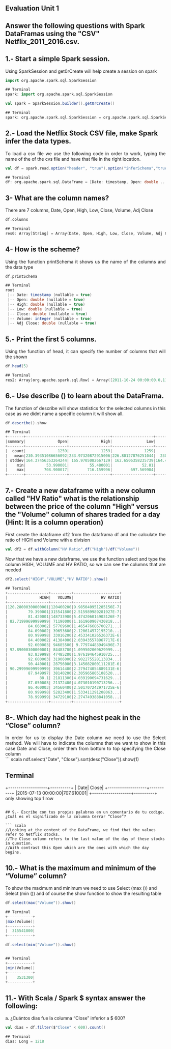 ## Evaluation Unit 1  
## Answer the following questions with Spark DataFramas using the "CSV" Netflix_2011_2016.csv.

## 1.- Start a simple Spark session.
<div align="Justify">
Using SparkSession and get0rCreate will help create a session on spark
</div>

``` scala 
import org.apache.spark.sql.SparkSession

## Terminal
spark: import org.apache.spark.sql.SparkSession
```



``` scala 
val spark = SparkSession.builder().getOrCreate()

## Terminal
spark: org.apache.spark.sql.SparkSession = org.apache.spark.sql.SparkSession@1013aa94
```


## 2.- Load the Netflix Stock CSV file, make Spark infer the data types.
<div align="Justify">
To load a csv file we use the following code in order to work, typing the name of the of the cvs file and have that file in the right location.
</div>

``` scala
val df = spark.read.option("header", "true").option("inferSchema","true")csv("Netflix_2011_2016.csv")

## Terminal
df: org.apache.spark.sql.DataFrame = [Date: timestamp, Open: double ... 5 more fields] 
```

## 3- What are the column names?
<div align="Justify">
There are 7 columns, Date, Open, High, Low, Close, Volume, Adj Close
</div>

``` scala
df.columns

## Terminal
res0: Array[String] = Array(Date, Open, High, Low, Close, Volume, Adj Close)
``` 


## 4- How is the scheme?
<div align="Justify">
Using the function printSchema it shows us the name of the columns and the data type
</div>

``` scala
df.printSchema

## Terminal
root
 |-- Date: timestamp (nullable = true)
 |-- Open: double (nullable = true)
 |-- High: double (nullable = true)
 |-- Low: double (nullable = true)
 |-- Close: double (nullable = true)
 |-- Volume: integer (nullable = true)
 |-- Adj Close: double (nullable = true)
``` 


##  5.- Print the first 5 columns.
<div align="Justify">
Using the function of head, it can specify the number of columns that will the shown
</div>

``` scala
df.head(5)

## Terminal
res2: Array[org.apache.spark.sql.Row] = Array([2011-10-24 00:00:00.0,119.100002,120.28000300000001,115.100004,118.839996,120460200,16.977142], [2011-10-25 00:00:00.0,74.899999,79.390001,74.249997,77.370002,315541800,11.052857000000001], [2011-10-26 00:00:00.0,78.73,81.420001,75.399997,79.400002,148733900,11.342857], [2011-10-27 00:00:00.0,82.179998,82.71999699999999,79.249998,80.86000200000001,71190000,11.551428999999999], [2011-10-28 00:00:00.0,80.280002,84.660002,79.599999,84.14000300000001,57769600,12.02])
``` 

##  6.- Use describe () to learn about the DataFrama.
<div align="Justify">
The function of describe will show statistics for the selected columns in this case as we didnt name a specific column it will show all.
</div>

``` scala
df.describe().show
``` 

``` scala
## Terminal
+-------+------------------+------------------+------------------+------------------+--------------------+------------------+
|summary|              Open|              High|               Low|             Close|              Volume|         Adj Close|
+-------+------------------+------------------+------------------+------------------+--------------------+------------------+
|  count|              1259|              1259|              1259|              1259|                1259|              1259|
|   mean|230.39351086656092|233.97320872915006|226.80127876251044|  230.522453845909|2.5634836060365368E7|55.610540036536875|
| stddev|164.37456353264244| 165.9705082667129| 162.6506358235739|164.40918905512854| 2.306312683388607E7|35.186669331525486|
|    min|         53.990001|         55.480001|             52.81|              53.8|             3531300|          7.685714|
|    max|        708.900017|        716.159996|        697.569984|        707.610001|           315541800|        130.929993|
+-------+------------------+------------------+------------------+------------------+--------------------+------------------+
``` 


##  7.- Create a new dataframe with a new column called "HV Ratio" what is the relationship between the price of the column "High" versus the "Volume" column of shares traded for a day (Hint: It is a column operation)
<div align="Justify">
First create the dataframe df2 from the dataframa df and the calculate the ratio of HIGH and Volume with a division 
</div>

``` scala
val df2 = df.withColumn("HV Ratio",df("High")/df("Volume"))
``` 


<div align="Justify">
Now that we have a new dataframe, we use the function select and type the column HIGH, VOLUME and HV RATIO, so we can see the columns that are needed
</div>

``` scala
df2.select("HIGH","VOLUME","HV RATIO").show()
``` 

``` scala
## Terminal
+------------------+---------+--------------------+
|              HIGH|   VOLUME|            HV RATIO|
+------------------+---------+--------------------+
|120.28000300000001|120460200|9.985040951285156E-7|
|         79.390001|315541800|2.515989989281927E-7|
|         81.420001|148733900|5.474206014903126E-7|
| 82.71999699999999| 71190000|1.161960907430818...|
|         84.660002| 57769600|1.465476686700271...|
|         84.090002| 39653600|2.120614572195210...|
|         80.999998| 33016200|2.453341026526372E-6|
|         84.400002| 41384000|2.039435578967717E-6|
|         92.600003| 94685500| 9.77974483949496E-7|
| 92.89000300000001| 84483700|1.099502069629999...|
|         93.839998| 47485200|1.976194645910725...|
|         92.600003| 31906000|2.902275528113834...|
|         90.440001| 28756000|3.145082800111281E-6|
| 90.29999699999999| 39614400|2.279474054889131E-6|
|         87.949997| 38140200|2.305965805108520...|
|              88.1| 21811300|4.039190694731629...|
|         87.050003| 21372400|4.073010190713256...|
|         86.460003| 34560400|2.501707242971725E-6|
|         80.999998| 52823400|1.533411291208063...|
|         78.999999| 34729100|2.274749388841058...|
+------------------+---------+--------------------+
``` 
## 8-. Which day had the highest peak in the “Close” column?
<div align="Justify">
In order for us to display the Date column we need to use the Select method.
We will have to indicate the columns that we want to show in this case Date and Close, order them from bottom to top specifying the Close column 
</div>
``` scala
ndf.select("Date", "Close").sort(desc("Close")).show(1)

## Terminal
+-------------------+----------+
|               Date|     Close|
+-------------------+----------+
|2015-07-13 00:00:00|707.610001|
+-------------------+----------+
only showing top 1 row
```

## 9.- Escribe con tus propias palabras en un comentario de tu codigo. ¿Cuál es el significado de la columna Cerrar “Close”?

``` scala
//Looking at the content of the DataFrame, we find that the values refer to Netflix stocks. 
//The Close column refers to the last value of the day of these stocks in question. 
//With contrast this Open which are the ones with which the day begins. 
```
## 10.- What is the maximum and minimum of the “Volume” column?

To show the maximum and minimum we need to use Select (max ()) and Select (min ()) and of course the show function to show the resulting table

``` scala 
df.select(max("Volume")).show()

## Terminal
+-----------+
|max(Volume)|
+-----------+
|  315541800|
+-----------+

df.select(min("Volume")).show()


## Terminal 
+-----------+
|min(Volume)|
+-----------+
|    3531300|
+-----------+
```
## 11.- With Scala / Spark $ syntax answer the following: 

a. ¿Cuántos días fue la columna “Close” inferior a $ 600?
``` scala
val dias = df.filter($"Close" < 600).count()

## Terminal 
dias: Long = 1218
```

